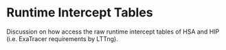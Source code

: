 # Runtime Intercept Tables

Discussion on how access the raw runtime intercept tables of HSA and HIP (i.e. ExaTracer requirements by LTTng).
